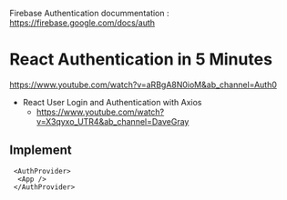 


Firebase Authentication docummentation : https://firebase.google.com/docs/auth



# React Authentication in 5 Minutes
https://www.youtube.com/watch?v=aRBgA8N0ioM&ab_channel=Auth0


- React User Login and Authentication with Axios
  - https://www.youtube.com/watch?v=X3qyxo_UTR4&ab_channel=DaveGray





## Implement
```
 <AuthProvider>
  <App />
 </AuthProvider>
```